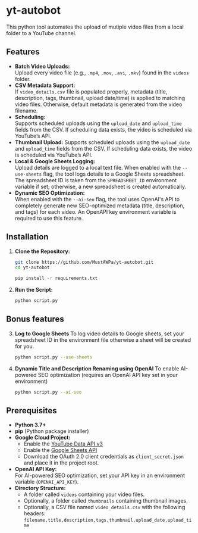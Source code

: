 # yt-autobot
This python tool automates the upload of mutiple video files from a local folder to a YouTube channel. 
## Features
- **Batch Video Uploads:**  
 Upload every video file (e.g., `.mp4`, `.mov`, `.avi`, `.mkv`) found in the `videos` folder.
- **CSV Metadata Support:**  
 If `video_details.csv` file is populated properly, metadata (title, description, tags, thumbnail, upload date/time) is applied to matching video files. Otherwise, default metadata is generated from the video filename.
- **Scheduling:**  
 Supports scheduled uploads using the `upload_date` and `upload_time` fields from the CSV. If scheduling data exists, the video is scheduled via YouTube’s API.
- **Thumbnail Upload:**
 Supports scheduled uploads using the `upload_date` and `upload_time` fields from the CSV. If scheduling data exists, the video is scheduled via YouTube’s API.
- **Local & Google Sheets Logging:**  
  Upload details are logged to a local text file. When enabled with the `--use-sheets` flag, the tool logs details to a Google Sheets spreadsheet. The spreadsheet ID is taken from the `SPREADSHEET_ID` environment variable if set; otherwise, a new spreadsheet is created automatically.
- **Dynamic SEO Optimization:**  
  When enabled with the `--ai-seo` flag, the tool uses OpenAI's API to completely generate new SEO-optimized metadata (title, description, and tags) for each video. An OpenAPI key environment variable is required to use this feature.

## Installation

1. **Clone the Repository:**

   ```bash
   git clone https://github.com/MustAWPa/yt-autobot.git
   cd yt-autobot
   
   pip install -r requirements.txt

2. **Run the Script:**
   ```bash
   python script.py

## Bonus features

3. **Log to Google Sheets**
   To log video details to Google sheets, set your spreadsheet ID in the environment file otherwise a sheet will be created for you.
   ```bash
   python script.py --use-sheets

5. **Dynamic Title and Description Renaming using OpenAI**
   To enable AI-powered SEO optimization (requires an OpenAI API key set in your environment)
   ```bash
   python script.py --ai-seo
  ## Prerequisites

- **Python 3.7+**
- **pip** (Python package installer)
- **Google Cloud Project:**  
  - Enable the [YouTube Data API v3](https://console.developers.google.com/apis/library/youtube.googleapis.com)
  - Enable the [Google Sheets API](https://console.developers.google.com/apis/library/sheets.googleapis.com)
  - Download the OAuth 2.0 client credentials as `client_secret.json` and place it in the project root.
- **OpenAI API Key:**  
  For AI-powered SEO optimization, set your API key in an environment variable (`OPENAI_API_KEY`).
- **Directory Structure:**  
  - A folder called `videos` containing your video files.
  - Optionally, a folder called `thumbnails` containing thumbnail images.
  - Optionally, a CSV file named `video_details.csv` with the following headers:  
    `filename,title,description,tags,thumbnail,upload_date,upload_time`
